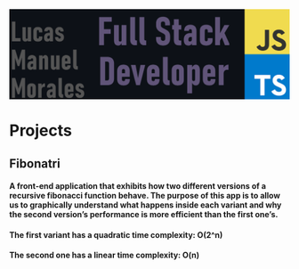 <img align="center" src="https://raw.githubusercontent.com/molucax/molucax/master/header.png" alt="header" width="auto" />
<div>
  <h1>Projects</h1>
    <div>
      <h2>Fibonatri</h2>
      <h4>A front-end application that exhibits how two different versions of a recursive fibonacci function behave. The purpose of this app is to allow us to graphically understand what happens inside each variant and why the second version’s performance is more efficient than the first one’s.</h4>
      <h4>The first variant has a quadratic time complexity: O(2^n)</h4>
      <h4>The second one has a linear time complexity: O(n)</h4>
    </div>
</div>
